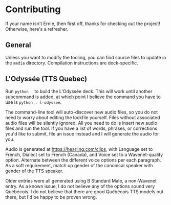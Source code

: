 # Contributing

If your name isn't Ernie, then first off, thanks for checking out the project!
Otherwise, here's a refresher.

## General

Unless you want to modify the tooling, you can find source files to update in
the `media` directory. Compilation instructions are deck-specific.

## L'Odyssée (TTS Quebec)

Run `python .` to build the L'Odyssée deck. This will work until another
subcommand is added, at which point I believe the command you have to use is
`python . l-odyssee`.

The command-line tool will auto-discover new audio files, so you do not need to
worry about editing the lockfile yourself. Files without associated audio files
will be silently ignored. All you need to do is insert new audio files and run
the tool. If you have a list of words, phrases, or corrections you'd like to
submit, file an issue instead and I will generate the audio for you.

Audio is generated at <https://hearling.com/clips>, with Language set to French,
Dialect set to French (Canada), and Voice set to a Wavenet-quality option.
Alternate between the different voice options per each paragraph. As a soft
requirement, match up gender of the canonical speaker with gender of the TTS
speaker.

Older entries were all generated using B Standard Male, a non-Wavenet entry. As
a known issue, I do not believe any of the options sound very Québécois. I do
not believe that there are good Québécois TTS models out there, but I'd be happy
to be proven wrong.
